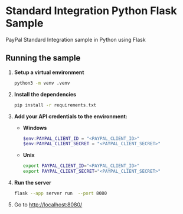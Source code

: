# Standard Integration Python Flask Sample

PayPal Standard Integration sample in Python using Flask

## Running the sample

1. **Setup a virtual environment**

   ```sh
   python3 -m venv .venv
   ```

1. **Install the dependencies**

   ```sh
   pip install -r requirements.txt
   ```

1. **Add your API credentials to the environment:**

   - **Windows**

     ```powershell
     $env:PAYPAL_CLIENT_ID = "<PAYPAL_CLIENT_ID>"
     $env:PAYPAL_CLIENT_SECRET = "<PAYPAL_CLIENT_SECRET>"
     ```

   - **Unix**

     ```bash
     export PAYPAL_CLIENT_ID="<PAYPAL_CLIENT_ID>"
     export PAYPAL_CLIENT_SECRET="<PAYPAL_CLIENT_SECRET>"
     ```

1. **Run the server**

   ```sh
   flask --app server run  --port 8080
   ```

1. Go to [http://localhost:8080/](http://localhost:8080/) 